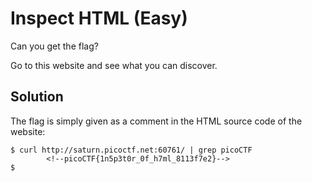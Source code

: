 # Inspect HTML (Easy)
Can you get the flag?

Go to this website and see what you can discover.

## Solution
The flag is simply given as a comment in the HTML source code of the website:
```
$ curl http://saturn.picoctf.net:60761/ | grep picoCTF
        <!--picoCTF{1n5p3t0r_0f_h7ml_8113f7e2}-->
$
```
